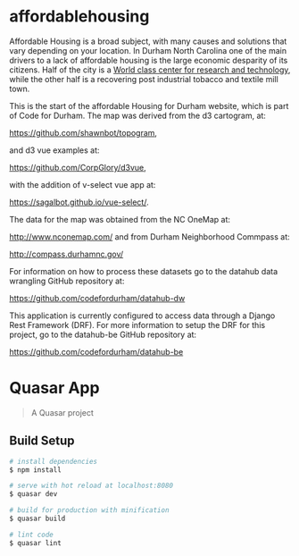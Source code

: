 # affordablehousing
Affordable Housing is a broad subject, with many causes and solutions that vary depending on your location. 
In Durham North Carolina one of the main drivers to a lack of affordable housing is the large economic 
desparity of its citizens. Half of the city is a <a href="https://www.citylab.com/life/2012/07/americas-leading-creative-class-metros/2233/">World class center for research and technology</a>, while the 
other half is a recovering post industrial tobacco and textile mill town.

This is the start of the affordable Housing for Durham website, which is part of Code for Durham. The map was derived from the d3 cartogram, at:

https://github.com/shawnbot/topogram,

and d3 vue examples at:

https://github.com/CorpGlory/d3vue,

with the addition of v-select vue app at:

https://sagalbot.github.io/vue-select/.

The data for the map was obtained from the NC OneMap at:

http://www.nconemap.com/ and from Durham Neighborhood Commpass at:

http://compass.durhamnc.gov/

For information on how to process these datasets go to the datahub data wrangling GitHub repository at:

https://github.com/codefordurham/datahub-dw

This application is currently configured to access data through a Django Rest Framework (DRF). For more information to setup the DRF for this project, go to the datahub-be GitHub repository at:

https://github.com/codefordurham/datahub-be

# Quasar App

> A Quasar project

## Build Setup

``` bash
# install dependencies
$ npm install

# serve with hot reload at localhost:8080
$ quasar dev

# build for production with minification
$ quasar build

# lint code
$ quasar lint
```

